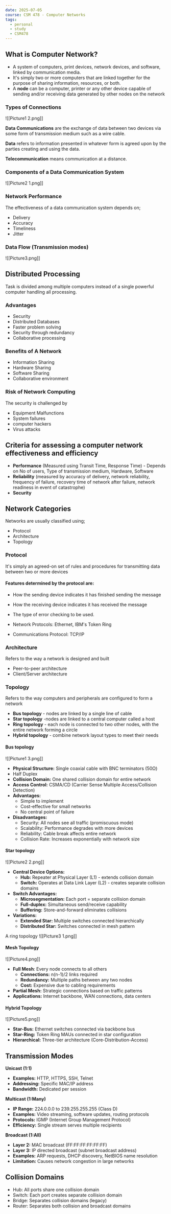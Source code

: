 ```yaml
---
date: 2025-07-05
course: CSM 478 - Computer Networks
tags:
  - personal
  - study
  - CSM478
---
```


## **What is Computer Network?**

- A system of computers, print devices, network devices, and software, linked by communication media.
- It's simply two or more computers that are linked together for the purpose of sharing information, resources, or both.
- A **node** can be a computer, printer or any other device capable of sending and/or receiving data generated by other nodes on the network

### **Types of Connections**

![[Picture1 2.png]]


**Data Communications** are the exchange of data between two devices via some form of transmission medium such as a wire cable. 

**Data** refers to information presented in whatever form is agreed upon by the parties creating and using the data.

**Telecommunication** means communication at a distance.

### **Components of a Data Communication System**

![[Picture2 1.png]]

### **Network Performance**

The effectiveness of a data communication system depends on;
- Delivery
- Accuracy
- Timeliness
- Jitter

### **Data Flow (Transmission modes)**

![[Picture3.png]]



## **Distributed Processing**

Task is divided among multiple computers instead of a single powerful computer handling all processing.

### **Advantages**

- Security
- Distributed Databases
- Faster problem solving
- Security through redundancy
- Collaborative processing


### **Benefits of  A Network**

- Information Sharing
- Hardware Sharing
- Software Sharing
- Collaborative environment

### **Risk of Network Computing**

The security is challenged by
- Equipment Malfunctions
- System failures
- computer hackers
- Virus attacks

## **Criteria for assessing a computer network effectiveness and efficiency**

- **Performance** (Measured using Transit Time, Response Time) - Depends on No of users, Type of transmission medium, Hardware, Software
- **Reliability** (measured by accuracy of delivery, network reliability, frequency of failure, recovery time of network after failure, network readiness in event of catastrophe)
- **Security** 


## **Network Categories**

Networks are usually classified using;
- Protocol
- Architecture
- Topology

### **Protocol**

It's simply an agreed-on set of rules and procedures for transmitting data between two or more devices

#### Features determined by the protocol are:
- How the sending device indicates it has finished sending the message
- How the receiving device indicates it has received the message
- The type of error checking to be used.

- Network Protocols: Ethernet, IBM's Token Ring
- Communications Protocol: TCP/IP


### **Architecture**

Refers to the way a network is designed and built
- Peer-to-peer architecture
- Client/Server architecture


### **Topology**

Refers to the way computers and peripherals are configured to form a network
- **Bus topology** - nodes are linked by a single line of cable
- **Star topology** -nodes are linked to a central computer called a host
- **Ring topology** - each node is connected to two other nodes, with the entire network forming a circle
- **Hybrid topology** - combine network layout types to meet their needs

#### **Bus topology**

![[Picture1 3.png]]

- **Physical Structure:** Single coaxial cable with BNC terminators (50Ω) 
- Half Duplex
- **Collision Domain:** One shared collision domain for entire network 
- **Access Control:** CSMA/CD (Carrier Sense Multiple Access/Collision Detection) 
- **Advantages:** 
	- Simple to implement 
	- Cost-effective for small networks 
	- No central point of failure 
- **Disadvantages:** 
	- Security: All nodes see all traffic (promiscuous mode) 
	- Scalability: Performance degrades with more devices 
	- Reliability: Cable break affects entire network 
	- Collision Rate: Increases exponentially with network size

#### **Star topology**

![[Picture2 2.png]]

- **Central Device Options:** 
	- **Hub:** Repeater at Physical Layer (L1) - extends collision domain 
	- **Switch:** Operates at Data Link Layer (L2) - creates separate collision domains 
- **Switch Advantages:** 
	- **Microsegmentation:** Each port = separate collision domain 
	- **Full-duplex:** Simultaneous send/receive capability 
	- **Buffering:** Store-and-forward eliminates collisions 
- **Variations:** 
	- **Extended Star:** Multiple switches connected hierarchically 
	- **Distributed Star:** Switches connected in mesh pattern


A ring topology
![[Picture3 1.png]]

#### **Mesh Topology**

![[Picture4.png]]

- **Full Mesh**: Every node connects to all others 
	- **Connections:** n(n-1)/2 links required 
	- **Redundancy:** Multiple paths between any two nodes 
	- **Cost:** Expensive due to cabling requirements 
- **Partial Mesh:** Strategic connections based on traffic patterns 
- **Applications:** Internet backbone, WAN connections, data centers

#### **Hybrid Topology**

![[Picture5.png]]

- **Star-Bus:** Ethernet switches connected via backbone bus 
- **Star-Ring:** Token Ring MAUs connected in star configuration 
- **Hierarchical:** Three-tier architecture (Core-Distribution-Access)

## **Transmission Modes** 

**Unicast (1:1)** 
- **Examples:** HTTP, HTTPS, SSH, Telnet 
- **Addressing:** Specific MAC/IP address 
- **Bandwidth:** Dedicated per session 

**Multicast (1:Many)** 
- **IP Range:** 224.0.0.0 to 239.255.255.255 (Class D) 
- **Examples:** Video streaming, software updates, routing protocols 
- **Protocols:** IGMP (Internet Group Management Protocol) 
- **Efficiency:** Single stream serves multiple recipients 

**Broadcast (1:All)** 
- **Layer 2:** MAC broadcast (FF:FF:FF:FF:FF:FF) 
- **Layer 3:** IP directed broadcast (subnet broadcast address) 
- **Examples:** ARP requests, DHCP discovery, NetBIOS name resolution 
- **Limitation:** Causes network congestion in large networks 
 
## **Collision Domains** 
- Hub: All ports share one collision domain 
- Switch: Each port creates separate collision domain 
- Bridge: Separates collision domains (legacy) 
- Router: Separates both collision and broadcast domains